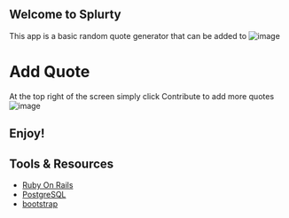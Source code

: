 ## Welcome to Splurty
This app is a basic random quote generator that can be added to
![image](https://user-images.githubusercontent.com/54120060/83337854-cad06e80-a28c-11ea-95cb-b8b5086b3adb.png)

# Add Quote
At the top right of the screen simply click Contribute to add more quotes
![image](https://user-images.githubusercontent.com/54120060/83337875-f3f0ff00-a28c-11ea-9829-24eb719b0b69.png)

## Enjoy!

## Tools & Resources
- [Ruby On Rails](https://rubyonrails.org/)
- [PostgreSQL](https://www.postgresql.org/)
- [bootstrap](https://getbootstrap.com/)
